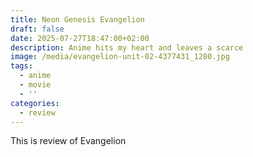 ```yaml
---
title: Neon Genesis Evangelion
draft: false
date: 2025-07-27T18:47:00+02:00
description: Anime hits my heart and leaves a scarce
image: /media/evangelion-unit-02-4377431_1280.jpg
tags:
  - anime
  - movie
  - ''
categories:
  - review
---
```

This is review of Evangelion
